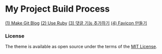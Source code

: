 # My Project Build Process


[(1) Make Git Blog](https://hyeyun01.github.io/2021/12/12/Project-build-1/)
[(2) Use Ruby](https://hyeyun01.github.io/2021/12/15/Project-build-2/)
[(3) 댓글 기능 추가하기](https://hyeyun01.github.io/2021/12/16/Project_build-3/)
[(4) Favicon 만들기](https://hyeyun01.github.io/2021/12/15/favicon/)


### License
The theme is available as open source under the terms of the [MIT License](https://opensource.org/licenses/MIT).
